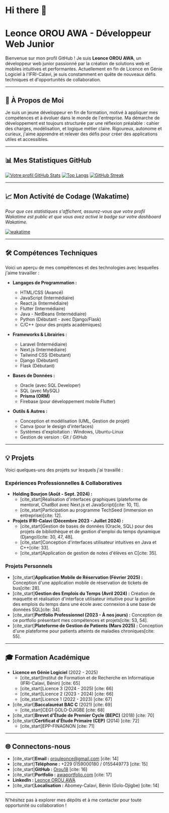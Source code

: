 # Hi there 👋
# Leonce OROU AWA - Développeur Web Junior

Bienvenue sur mon profil GitHub ! Je suis **Leonce OROU AWA**, un développeur web junior passionné par la création de solutions web et mobiles intuitives et performantes. Actuellement en fin de Licence en Génie Logiciel à l'IFRI-Calavi, je suis constamment en quête de nouveaux défis techniques et d'opportunités de collaboration.

---

## 🚀 À Propos de Moi

Je suis un jeune développeur en fin de formation, motivé à appliquer mes compétences et à évoluer dans le monde de l'entreprise. Ma démarche de développement est toujours structurée par une réflexion préalable : cahier des charges, modélisation, et logique métier claire. Rigoureux, autonome et curieux, j'aime apprendre et relever des défis pour créer des applications utiles et accessibles.

---

## 📊 Mes Statistiques GitHub

[![Votre profil GitHub Stats](https://github-readme-stats.vercel.app/api?username=Orou18&show_icons=true&theme=radical&include_all_commits=true&count_private=true)](https://github.com/Orou18)
[![Top Langs](https://github-readme-stats.vercel.app/api/top-langs/?username=Orou18&layout=compact&theme=radical)](https://github.com/Orou18)
[![GitHub Streak](https://streak-stats.demolab.com/?user=Orou18&theme=radical)](https://git.io/streak-stats)

---

## 📈 Mon Activité de Codage (Wakatime)

*Pour que ces statistiques s'affichent, assurez-vous que votre profil Wakatime est public et que vous avez activé le badge sur votre dashboard Wakatime.*

[![wakatime](https://wakatime.com/badge/user/adc73252-e643-4926-9070-250132f06eef.svg)](https://wakatime.com/@adc73252-e643-4926-9070-250132f06eef)

---

## 🛠️ Compétences Techniques

Voici un aperçu de mes compétences et des technologies avec lesquelles j'aime travailler :

* **Langages de Programmation :**
    * HTML/CSS (Avancé)
    * JavaScript (Intermédiaire)
    * React.js (Intermédiaire)
    * Flutter (Intermédiaire)
    * Java - NetBeans (Intermédiaire)
    * Python (Débutant - avec Django/Flask)
    * C/C++ (pour des projets académiques)

* **Frameworks & Librairies :**
    * Laravel (Intermédiaire)
    * Next.js (Intermédiaire)
    * Tailwind CSS (Débutant)
    * Django (Débutant)
    * Flask (Débutant)

* **Bases de Données :**
    * Oracle (avec SQL Developer)
    * SQL (avec MySQL)
    * **Prisma (ORM)**
    * Firebase (pour développement mobile Flutter)

* **Outils & Autres :**
    * Conception et modélisation (UML, Gestion de projet)
    * Canva (pour le design d'interfaces)
    * Systèmes d'exploitation : Windows, Ubuntu-Linux
    * Gestion de version : Git / GitHub

---

## 💡 Projets

Voici quelques-uns des projets sur lesquels j'ai travaillé :

### Expériences Professionnelles & Collaboratives

* **Holding Bourjon (Août - Sept. 2024) :**
    * [cite_start]Réalisation d'interfaces graphiques (plateforme de mentorat, ChatBot avec Next.js et JavaScript)[cite: 10, 11].
    * [cite_start]Participation au programme TechSeed (immersion en entreprise)[cite: 12].
* **Projets IFRI-Calavi (Décembre 2023 - Juillet 2024) :**
    * [cite_start]Gestion de bases de données (Oracle, SQL) pour des projets de bibliothèque et de gestion d'emploi du temps dynamique (Django)[cite: 30, 47, 48].
    * [cite_start]Conception d'interfaces utilisateur intuitives en Java et C++[cite: 33].
    * [cite_start]Application de gestion de notes d'élèves en C[cite: 35].

### Projets Personnels

* [cite_start]**Application Mobile de Réservation (Février 2025) :** Conception d'une application mobile de réservation de tickets de bus[cite: 28].
* [cite_start]**Gestion des Emplois du Temps (Avril 2024) :** Création de maquette et réalisation d'interface utilisateur intuitive pour la gestion des emplois du temps dans une école avec connexion à une base de données SQL[cite: 34].
* [cite_start]**Portfolio Professionnel (2023 - À nos jours) :** Conception de ce portfolio présentant mes compétences et projets[cite: 53, 54].
* [cite_start]**Plateforme de Gestion de Patients (Mars 2025) :** Conception d'une plateforme pour patients atteints de maladies chroniques[cite: 55].

---

## 🎓 Formation Académique

* **Licence en Génie Logiciel** (2022 - 2025)
    * [cite_start]Institut de Formation et de Recherche en Informatique (IFRI-Calavi, Bénin) [cite: 65]
    * [cite_start]Licence 3 (2024 - 2025) [cite: 66]
    * [cite_start]Licence 2 (2023 - 2024) [cite: 66]
    * [cite_start]Licence 1 (2022 - 2023) [cite: 67]
* [cite_start]**Baccalauréat BAC C** (2021) [cite: 69]
    * [cite_start]CEG1 GOLO-DJIGBE [cite: 68]
* [cite_start]**Brevet d'Étude de Premier Cycle (BEPC)** (2018) [cite: 70]
* [cite_start]**Certificat d'Étude Primaire (CEP)** (2014) [cite: 72]
    * [cite_start]EPP-FINAGNON [cite: 71]

---

## 🌐 Connectons-nous

* [cite_start]**Email :** orouleonce@gmail.com [cite: 14]
* [cite_start]**Téléphone :** +229 0159000180 / 0155449773 [cite: 15]
* [cite_start]**GitHub :** [Orou18](https://github.com/Orou18) [cite: 16]
* [cite_start]**Portfolio :** [awaportfolio.com](https://portfolio-achi8uuk1-orouleonce-gmailcoms-projects.vercel.app/) [cite: 17]
* **LinkedIn :** [Leonce OROU AWA](https://www.linkedin.com/in/leonce-orou-awa-481801276?utm_source=share&utm_campaign=share_via&utm_content=profile&utm_medium=ios_app)
* [cite_start]**Localisation :** Abomey-Calavi, Bénin (Golo-Djigbe) [cite: 14]

---

N'hésitez pas à explorer mes dépôts et à me contacter pour toute opportunité ou collaboration !
